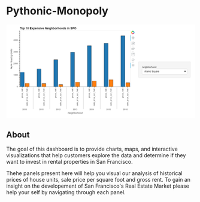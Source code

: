 # Pythonic-Monopoly

![Rent vs Price](rent-versus-price.png)

## About

The goal of this dashboard is to provide charts, maps, and interactive visualizations that help customers explore the data and determine if they want to invest in rental properties in San Francisco.

Thehe panels present here will help you visual our analysis of historical prices of house units, sale price per square foot and gross rent. To gain an insight on the developement of San Francisco's Real Estate Market please help your self by navigating through each panel.
